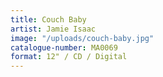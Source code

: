```yaml
---
title: Couch Baby
artist: Jamie Isaac
image: "/uploads/couch-baby.jpg"
catalogue-number: MA0069
format: 12" / CD / Digital
---
```


